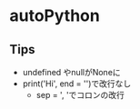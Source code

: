 # autoPython

## Tips
* undefined やnullがNoneに
* print('Hi', end = '')で改行なし
    * sep = ', 'でコロンの改行
    